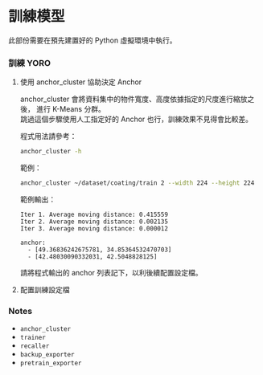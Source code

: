 # 訓練模型

此部份需要在預先建置好的 Python 虛擬環境中執行。

### 訓練 YORO

1.  使用 anchor_cluster 協助決定 Anchor

    anchor_cluster 會將資料集中的物件寬度、高度依據指定的尺度進行縮放之後，
    進行 K-Means 分群。  
    跳過這個步驟使用人工指定好的 Anchor 也行，訓練效果不見得會比較差。

    程式用法請參考：

    ```bash
    anchor_cluster -h
    ```

    範例：

    ```bash
    anchor_cluster ~/dataset/coating/train 2 --width 224 --height 224
    ```

    範例輸出：

        Iter 1. Average moving distance: 0.415559
        Iter 2. Average moving distance: 0.002135
        Iter 3. Average moving distance: 0.000012

        anchor:
          - [49.36836242675781, 34.85364532470703]
          - [42.48030090332031, 42.5048828125]

    請將程式輸出的 anchor 列表記下，以利後續配置設定檔。

2.  配置訓練設定檔

### Notes

-   `anchor_cluster`
-   `trainer`
-   `recaller`
-   `backup_exporter`
-   `pretrain_exporter`
